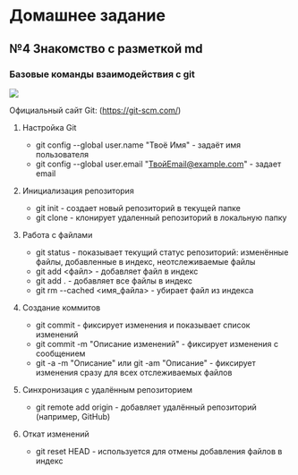 # Домашнее задание

## №4 Знакомство с разметкой md

### Базовые команды взаимодействия с git

![](https://media.proglib.io/wp-uploads/2017/04/57873948decae.png)

Официальный сайт Git: (https://git-scm.com/)

1. Настройка Git
   - git config --global user.name "Твоё Имя" - задаёт имя пользователя
   - git config --global user.email "ТвойEmail@example.com" - задает email

2. Инициализация репозитория
   - git init - создает новый репозиторий в текущей папке
   - git clone <URL> - клонирует удаленный репозиторий в локальную папку

3. Работа с файлами
   - git status - показывает текущий статус репозиторий: изменённые файлы, добавленные в индекс, неотслеживаемые файлы
   - git add <файл> - добавляет файл в индекс
   - git add . - добавляет все файлы в индекс
   - git rm --cached <имя_файла> - убирает файл из индекса

4. Создание коммитов
   - git commit - фиксирует изменения и показывает список изменений
   - git commit -m "Описание изменений" - фиксирует изменения с сообщением
   - git -a -m "Описание" или git -am "Описание" - фиксирует изменения сразу для всех отслеживаемых файлов

5. Синхронизация с удалённым репозиторием
   - git remote add origin <URL> - добавляет удалённый репозиторий (например, GitHub)

6. Откат изменений
   - git reset HEAD - используется для отмены добавления файлов в индекс
  